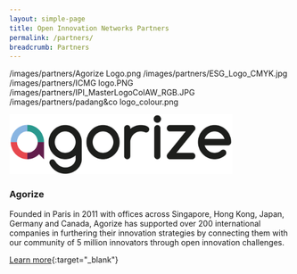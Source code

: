 ```yaml
---
layout: simple-page
title: Open Innovation Networks Partners
permalink: /partners/
breadcrumb: Partners
---
```

/images/partners/Agorize Logo.png
/images/partners/ESG_Logo_CMYK.jpg
/images/partners/ICMG logo.PNG
/images/partners/IPI_MasterLogoColAW_RGB.JPG
/images/partners/padang&co logo_colour.png

                                                                                                                                                                                                                             
<img src="/images/partners/Agorize Logo.png" alt="1" style="width:400px;height:107px">

<h3>Agorize</h3>

<div style="text-align: left"> Founded in Paris in 2011 with offices across Singapore, Hong Kong, Japan, Germany and Canada, Agorize has supported over 200 international companies in furthering their innovation strategies by connecting them with our community of 5 million innovators through open innovation challenges.</div>

[Learn more](https://www.agorize.com/en){:target="_blank"}
